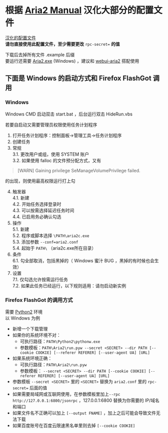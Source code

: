 # 根据 [Aria2 Manual](https://aria2.github.io/manual/en/html/) 汉化大部分的配置文件  

[汉化的配置文件](https://github.com/lilyvya/aria2-conf/blob/master/aria2.conf.example)  
**请勿直接使用此配置文件，至少需要更改** `rpc-secret=` **的值**  

下载后去掉所有文件 .example 后缀  
要运行还需要 [Aria2.exe](https://github.com/aria2/aria2/releases) (Windows) ，建议和 [webui-aria2](https://github.com/ziahamza/webui-aria2) 搭配使用  

## 下面是 Windows 的启动方式和 Firefox FlashGot 调用  

### Windows  
Windows CMD 启动双击 start.bat ，后台运行双击 HideRun.vbs  

若要自启动又需要管理员权限使用任务计划程序  
1. 打开任务计划程序：控制面板→管理工具→任务计划程序  
2. 创建任务  
3. 常规  
  3.1. 更改用户或组，使用 SYSTEM 账户  
  3.2. 如果使用 falloc 的文件预分配方式，又有  

>[WARN] Gaining privilege SeManageVolumePrivilege failed.  

的出现，则使用最高权限运行打上勾  

4. 触发器  
  4.1. 新建  
  4.2. 开始任务选择登录时  
  4.3. 可以按需选择延迟任务时间  
  4.4. 已启用务必确认勾选  
5. 操作  
  5.1. 新建  
  5.2. 程序或脚本选择 `\PATH\aria2c.exe`  
  5.3. 添加参数 `--conf=aria2.conf`  
  5.4. 起始于 `PATH\` （aria2c.exe所在目录）  
6. 条件  
  6.1. 勾全部取消，包括黑掉的（ Windows 蜜汁 BUG ，黑掉的有时候也会生效）  
7. 设置  
  7.1. 仅勾选允许按需运行任务  
  7.2. 如果此任务已经运行，以下规则适用：请勿启动新实例  

### Firefox FlashGot 的调用方式  
需要 [Python2](https://www.python.org/downloads/windows/) 环境  
以 Windows 为例  
* 新增一个下载管理  
* 如果你的系统环境不对：  
  * 可执行路径：`PATH\Python2\pythonw.exe`  
  * 参数模板：`PATH\Aria2\run.pyw --secret <SECRET> --dir PATH [--cookie COOKIE] [--referer REFERER] [--user-agent UA] [URL]`  
* 如果系统环境正确：  
  * 可执行路径：`PATH\Aria2\run.pyw`  
  * 参数模板： `--secret <SECRET> --dir PATH [--cookie COOKIE] [--referer REFERER] [--user-agent UA] [URL]`  
* 参数模板 `--secret <SECRET>` 里的 `<SECRET>` 替换为 `aria2.conf` 里的 `rpc-secret=` 后面的值  
* 如果需要局域网或互联网使用，在参数模板里加上`--rpc http://127.0.0.1:6800/jsonrpc` ，127.0.0.1:6800 替换为你需要的 IP/域名和端口  
* 如果文件名不正确可以加上 `[--output FNAME]` ，加上之后可能会导致文件无法下载  
* 如果百度账号在百度云限速黑名单里则去掉 `[--cookie COOKIE]`  
